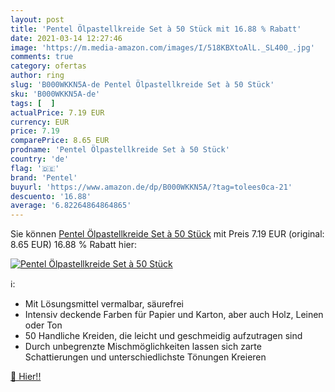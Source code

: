 ```yaml
---
layout: post
title: 'Pentel Ölpastellkreide Set à 50 Stück mit 16.88 % Rabatt'
date: 2021-03-14 12:27:46
image: 'https://m.media-amazon.com/images/I/518KBXtoAlL._SL400_.jpg'
comments: true
category: ofertas
author: ring
slug: 'B000WKKN5A-de Pentel Ölpastellkreide Set à 50 Stück'
sku: 'B000WKKN5A-de'
tags: [  ]
actualPrice: 7.19 EUR
currency: EUR
price: 7.19
comparePrice: 8.65 EUR
prodname: 'Pentel Ölpastellkreide Set à 50 Stück'
country: 'de'
flag: '🇩🇪'
brand: 'Pentel'
buyurl: 'https://www.amazon.de/dp/B000WKKN5A/?tag=tolees0ca-21'
descuento: '16.88'
average: '6.82264864864865'
---
```


Sie können [Pentel Ölpastellkreide Set à 50 Stück](https://www.amazon.de/dp/B000WKKN5A/?tag=tolees0ca-21) mit Preis 7.19 EUR (original: 8.65 EUR) 16.88 % Rabatt hier:

[![Pentel Ölpastellkreide Set à 50 Stück](https://m.media-amazon.com/images/I/518KBXtoAlL._SL400_.jpg)](https://www.amazon.de/dp/B000WKKN5A/?tag=tolees0ca-21)

ℹ️:

- Mit Lösungsmittel vermalbar, säurefrei
- Intensiv deckende Farben für Papier und Karton, aber auch Holz, Leinen oder Ton
- 50 Handliche Kreiden, die leicht und geschmeidig aufzutragen sind
- Durch unbegrenzte Mischmöglichkeiten lassen sich zarte Schattierungen und unterschiedlichste Tönungen Kreieren

[🛒 Hier!!](https://www.amazon.de/dp/B000WKKN5A/?tag=tolees0ca-21)
